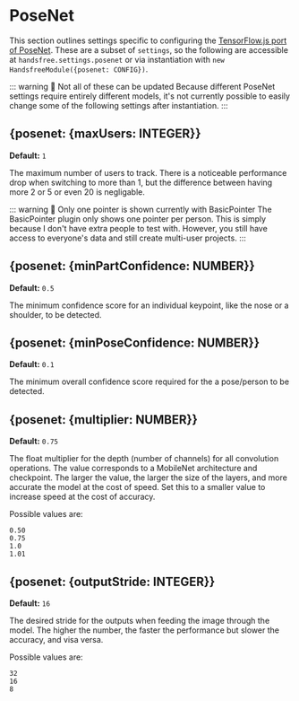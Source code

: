 # PoseNet

This section outlines settings specific to configuring the [TensorFlow.js port of PoseNet](https://github.com/tensorflow/tfjs-models/tree/master/posenet). These are a subset of `settings`, so the following are accessible at `handsfree.settings.posenet` or via instantiation with `new HandsfreeModule({posenet: CONFIG})`.

::: warning 🙈 Not all of these can be updated
Because different PoseNet settings require entirely different models, it's not currently possible to easily change some of the following settings after instantiation.
:::

## {posenet: {maxUsers: INTEGER}}
**Default:** `1`

The maximum number of users to track. There is a noticeable performance drop when switching to more than 1, but the difference between having more 2 or 5 or even 20 is negligable.

::: warning 🙈 Only one pointer is shown currently with BasicPointer
The BasicPointer plugin only shows one pointer per person. This is simply because I don't have extra people to test with. However, you still have access to everyone's data and still create multi-user projects.
:::

## {posenet: {minPartConfidence: NUMBER}}
**Default:** `0.5`

The minimum confidence score for an individual keypoint, like the nose or a shoulder, to be detected.

## {posenet: {minPoseConfidence: NUMBER}}
**Default:** `0.1`

The minimum overall confidence score required for the a pose/person to be detected.

## {posenet: {multiplier: NUMBER}}
**Default:** `0.75`

The float multiplier for the depth (number of channels) for all convolution operations. The value corresponds to a MobileNet architecture and checkpoint. The larger the value, the larger the size of the layers, and more accurate the model at the cost of speed. Set this to a smaller value to increase speed at the cost of accuracy.

Possible values are:

```
0.50
0.75
1.0
1.01
```

## {posenet: {outputStride: INTEGER}}
**Default:** `16`

The desired stride for the outputs when feeding the image through the model. The higher the number, the faster the performance but slower the accuracy, and visa versa.

Possible values are:

```
32
16
8
```
